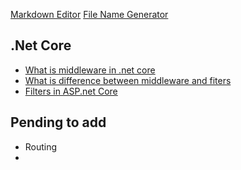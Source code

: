 [Markdown Editor](https://dillinger.io)
[File Name Generator](https://branch-name-generator.sbyte.dev)

## .Net Core

- [What is middleware in .net core](.netcore/what_is_middleware_in_.net_core.md)
- [What is difference between middleware and fiters](.netcore/what_is_difference_between_middleware_and_fiters.md)
- [Filters in ASP.net Core](https://learn.microsoft.com/en-us/aspnet/core/mvc/controllers/filters?view=aspnetcore-8.0)


## Pending to add 
- Routing
- 
